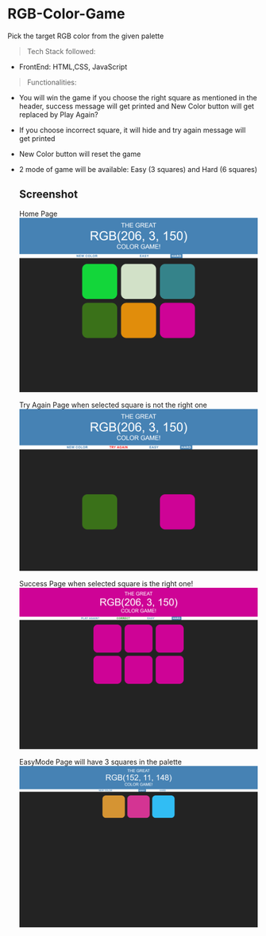 # RGB-Color-Game
Pick the target RGB color from the given palette

>Tech Stack followed:
* FrontEnd: HTML,CSS, JavaScript

>Functionalities:
* You will win the game if you choose the right square as mentioned in the header, success message will get printed and New Color button will get replaced by Play Again?
* If you choose incorrect square, it will hide and try again message will get printed
* New Color button will reset the game 
* 2 mode of game will be available: Easy (3 squares) and Hard (6 squares)
  


 
  
  ## Screenshot ##
  Home Page![Page ScreenShot](/homePage.png)
  
  Try Again Page when selected square is not the right one![Page ScreenShot](/tryAgainPage.png)
  
  Success Page when selected square is the right one!![Page ScreenShot](/successPage.png)
  
  EasyMode Page will have 3 squares in the palette![Page ScreenShot](/EasyMode.png)
